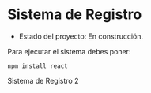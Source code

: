 <h1>Sistema de Registro</h1>

  - Estado del proyecto: En construcción.
  
Para ejecutar el sistema debes poner:

```npm install react```

Sistema de Registro 2
